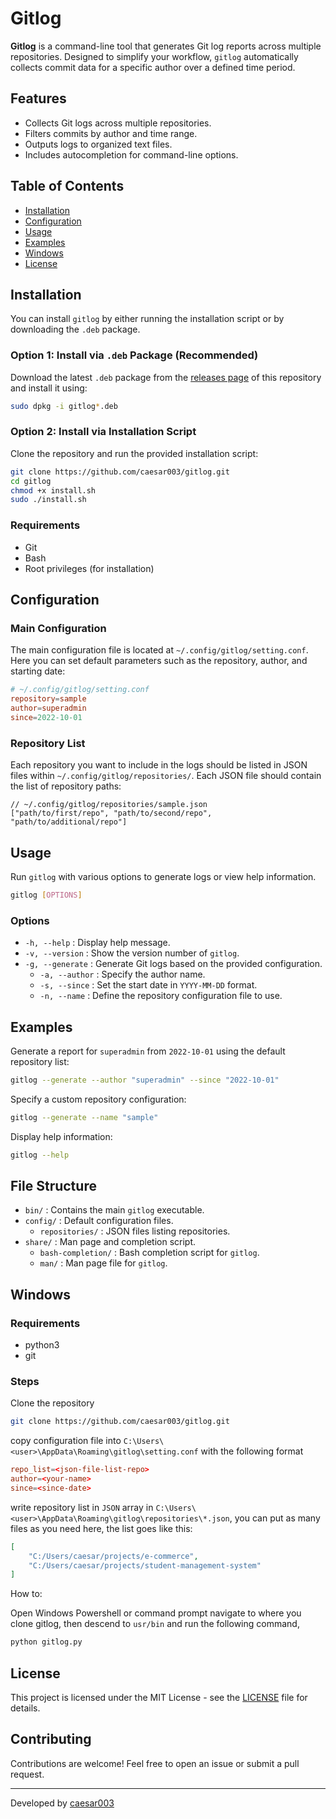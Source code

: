 # Gitlog

**Gitlog** is a command-line tool that generates Git log reports across multiple repositories. Designed to simplify your workflow, `gitlog` automatically collects commit data for a specific author over a defined time period.

## Features

-   Collects Git logs across multiple repositories.
-   Filters commits by author and time range.
-   Outputs logs to organized text files.
-   Includes autocompletion for command-line options.

## Table of Contents

-   [Installation](#installation)
-   [Configuration](#configuration)
-   [Usage](#usage)
-   [Examples](#examples)
-   [Windows](#windows)
-   [License](#license)

## Installation

You can install `gitlog` by either running the installation script or by downloading the `.deb` package.

### Option 1: Install via `.deb` Package (Recommended)

Download the latest `.deb` package from the [releases page](https://github.com/caesar003/gitlog/releases) of this repository and install it using:

```bash
sudo dpkg -i gitlog*.deb
```

### Option 2: Install via Installation Script

Clone the repository and run the provided installation script:

```bash
git clone https://github.com/caesar003/gitlog.git
cd gitlog
chmod +x install.sh
sudo ./install.sh
```

### Requirements

-   Git
-   Bash
-   Root privileges (for installation)

## Configuration

### Main Configuration

The main configuration file is located at `~/.config/gitlog/setting.conf`. Here you can set default parameters such as the repository, author, and starting date:

```conf
# ~/.config/gitlog/setting.conf
repository=sample
author=superadmin
since=2022-10-01
```

### Repository List

Each repository you want to include in the logs should be listed in JSON files within `~/.config/gitlog/repositories/`. Each JSON file should contain the list of repository paths:

```jsonc
// ~/.config/gitlog/repositories/sample.json
["path/to/first/repo", "path/to/second/repo", "path/to/additional/repo"]
```

## Usage

Run `gitlog` with various options to generate logs or view help information.

```bash
gitlog [OPTIONS]
```

### Options

-   `-h, --help` : Display help message.
-   `-v, --version` : Show the version number of `gitlog`.
-   `-g, --generate` : Generate Git logs based on the provided configuration.
    -   `-a, --author` : Specify the author name.
    -   `-s, --since` : Set the start date in `YYYY-MM-DD` format.
    -   `-n, --name` : Define the repository configuration file to use.

## Examples

Generate a report for `superadmin` from `2022-10-01` using the default repository list:

```bash
gitlog --generate --author "superadmin" --since "2022-10-01"
```

Specify a custom repository configuration:

```bash
gitlog --generate --name "sample"
```

Display help information:

```bash
gitlog --help
```

## File Structure

-   `bin/` : Contains the main `gitlog` executable.
-   `config/` : Default configuration files.
    -   `repositories/` : JSON files listing repositories.
-   `share/` : Man page and completion script.
    -   `bash-completion/` : Bash completion script for `gitlog`.
    -   `man/` : Man page file for `gitlog`.

## Windows

### Requirements

-   python3
-   git

### Steps

Clone the repository

```bash
git clone https://github.com/caesar003/gitlog.git
```

copy configuration file into `C:\Users\<user>\AppData\Roaming\gitlog\setting.conf` with the following format

```conf
repo_list=<json-file-list-repo>
author=<your-name>
since=<since-date>
```

write repository list in `JSON` array in `C:\Users\<user>\AppData\Roaming\gitlog\repositories\*.json`, you can put as many files as you need here, the list goes like this:

```json
[
    "C:/Users/caesar/projects/e-commerce",
    "C:/Users/caesar/projects/student-management-system"
]
```

How to:

Open Windows Powershell or command prompt  navigate to where you clone gitlog, then descend to `usr/bin` and run the following command,

```ps
python gitlog.py
```


## License

This project is licensed under the MIT License - see the [LICENSE](LICENSE) file for details.

## Contributing

Contributions are welcome! Feel free to open an issue or submit a pull request.

---

Developed by [caesar003](https://github.com/caesar003)
